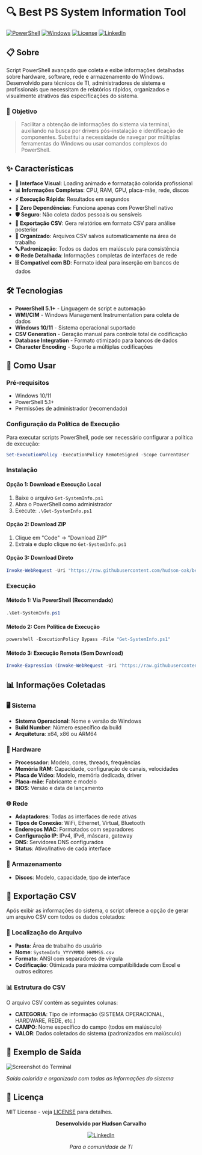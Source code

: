 # 🔍 Best PS System Information Tool

[![PowerShell](https://img.shields.io/badge/PowerShell-5.1+-blue.svg)](https://docs.microsoft.com/en-us/powershell/)
[![Windows](https://img.shields.io/badge/Windows-10%2F11-green.svg)](https://www.microsoft.com/windows)
[![License](https://img.shields.io/badge/License-MIT-yellow.svg)](LICENSE)
[![LinkedIn](https://img.shields.io/badge/linkedin-Hudson%20Oak-blue)](https://www.linkedin.com/in/hudson-oak/)

## 📋 Sobre

Script PowerShell avançado que coleta e exibe informações detalhadas sobre hardware, software, rede e armazenamento do Windows. Desenvolvido para técnicos de TI, administradores de sistema e profissionais que necessitam de relatórios rápidos, organizados e visualmente atrativos das especificações do sistema.

### 🎯 **Objetivo**

>Facilitar a obtenção de informações do sistema via terminal, auxiliando na busca por drivers pós-instalação e identificação de componentes. Substitui a necessidade de navegar por múltiplas ferramentas do Windows ou usar comandos complexos do PowerShell.

## ✨ Características

- **🎨 Interface Visual**: Loading animado e formatação colorida profissional
- **📊 Informações Completas**: CPU, RAM, GPU, placa-mãe, rede, discos
- **⚡ Execução Rápida**: Resultados em segundos
- **🔧 Zero Dependências**: Funciona apenas com PowerShell nativo
- **🛡️ Seguro**: Não coleta dados pessoais ou sensíveis
- **📄 Exportação CSV**: Gera relatórios em formato CSV para análise posterior
- **📁 Organizado**: Arquivos CSV salvos automaticamente na área de trabalho
- **🔤 Padronização**: Todos os dados em maiúsculo para consistência
- **🌐 Rede Detalhada**: Informações completas de interfaces de rede
- **🗄️ Compatível com BD**: Formato ideal para inserção em bancos de dados

## 🛠️ Tecnologias

- **PowerShell 5.1+** - Linguagem de script e automação
- **WMI/CIM** - Windows Management Instrumentation para coleta de dados
- **Windows 10/11** - Sistema operacional suportado
- **CSV Generation** - Geração manual para controle total de codificação
- **Database Integration** - Formato otimizado para bancos de dados
- **Character Encoding** - Suporte a múltiplas codificações

## 🚀 Como Usar

### Pré-requisitos
- Windows 10/11
- PowerShell 5.1+
- Permissões de administrador (recomendado)

### Configuração da Política de Execução
Para executar scripts PowerShell, pode ser necessário configurar a política de execução:
```powershell
Set-ExecutionPolicy -ExecutionPolicy RemoteSigned -Scope CurrentUser
```

### Instalação

#### Opção 1: Download e Execução Local
1. Baixe o arquivo `Get-SystemInfo.ps1`
2. Abra o PowerShell como administrador
3. Execute: `.\Get-SystemInfo.ps1`

#### Opção 2: Download ZIP
1. Clique em "Code" → "Download ZIP"
2. Extraia e duplo clique no `Get-SystemInfo.ps1`

#### Opção 3: Download Direto
```powershell
Invoke-WebRequest -Uri "https://raw.githubusercontent.com/hudson-oak/best-ps-system-info-tool/main/Get-SystemInfo.ps1" -OutFile "Get-SystemInfo.ps1"
```

### Execução

#### Método 1: Via PowerShell (Recomendado)
```powershell
.\Get-SystemInfo.ps1
```

#### Método 2: Com Política de Execução
```powershell
powershell -ExecutionPolicy Bypass -File "Get-SystemInfo.ps1"
```

#### Método 3: Execução Remota (Sem Download)
```powershell
Invoke-Expression (Invoke-WebRequest -Uri "https://raw.githubusercontent.com/hudson-oak/best-ps-system-info-tool/main/Get-SystemInfo.ps1" -UseBasicParsing).Content
```

## 📊 Informações Coletadas

### 🖥️ Sistema
- **Sistema Operacional**: Nome e versão do Windows
- **Build Number**: Número específico da build
- **Arquitetura**: x64, x86 ou ARM64

### 🔧 Hardware
- **Processador**: Modelo, cores, threads, frequências
- **Memória RAM**: Capacidade, configuração de canais, velocidades
- **Placa de Vídeo**: Modelo, memória dedicada, driver
- **Placa-mãe**: Fabricante e modelo
- **BIOS**: Versão e data de lançamento

### 🌐 Rede
- **Adaptadores**: Todas as interfaces de rede ativas
- **Tipos de Conexão**: WiFi, Ethernet, Virtual, Bluetooth
- **Endereços MAC**: Formatados com separadores
- **Configuração IP**: IPv4, IPv6, máscara, gateway
- **DNS**: Servidores DNS configurados
- **Status**: Ativo/Inativo de cada interface

### 💾 Armazenamento
- **Discos**: Modelo, capacidade, tipo de interface

## 📄 Exportação CSV

Após exibir as informações do sistema, o script oferece a opção de gerar um arquivo CSV com todos os dados coletados:

### 📁 Localização do Arquivo
- **Pasta**: Área de trabalho do usuário
- **Nome**: `SystemInfo_YYYYMMDD_HHMMSS.csv`
- **Formato**: ANSI com separadores de vírgula
- **Codificação**: Otimizada para máxima compatibilidade com Excel e outros editores

### 📊 Estrutura do CSV
O arquivo CSV contém as seguintes colunas:
- **CATEGORIA**: Tipo de informação (SISTEMA OPERACIONAL, HARDWARE, REDE, etc.)
- **CAMPO**: Nome específico do campo (todos em maiúsculo)
- **VALOR**: Dados coletados do sistema (padronizados em maiúsculo)


## 🎨 Exemplo de Saída

![Screenshot do Terminal](assets/informacoes.png)

*Saída colorida e organizada com todas as informações do sistema*

## 📝 Licença

MIT License - veja [LICENSE](LICENSE) para detalhes.



<div align="center">

**Desenvolvido por Hudson Carvalho**

[![LinkedIn](https://img.shields.io/badge/linkedin-Hudson%20Oak-blue)](https://www.linkedin.com/in/hudson-oak/)

*Para a comunidade de TI*

</div> 
